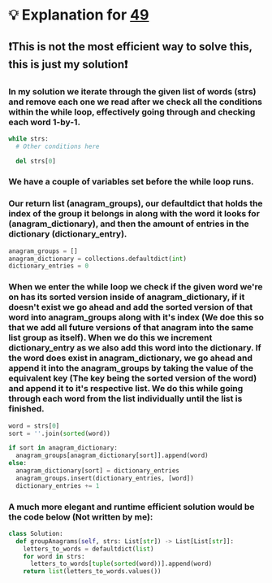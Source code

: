 # 💡 Explanation for [49](https://leetcode.com/problems/group-anagrams/description/)
## ❗This is not the most efficient way to solve this, this is just my solution❗
### In my solution we iterate through the given list of words (strs) and remove each one we read after we check all the conditions within the while loop, effectively going through and checking each word 1-by-1.
```python
while strs:
  # Other conditions here

  del strs[0]
```
### We have a couple of variables set before the while loop runs.
### Our return list (anagram_groups), our defaultdict that holds the index of the group it belongs in along with the word it looks for (anagram_dictionary), and then the amount of entries in the dictionary (dictionary_entry).
```python
anagram_groups = []
anagram_dictionary = collections.defaultdict(int)
dictionary_entries = 0
```
### When we enter the while loop we check if the given word we're on has its sorted version inside of anagram_dictionary, if it doesn't exist we go ahead and add the sorted version of that word into anagram_groups along with it's index (We doe this so that we add all future versions of that anagram into the same list group as itself). When we do this we increment dictionary_entry as we also add this word into the dictionary. If the word does exist in anagram_dictionary, we go ahead and append it into the anagram_groups by taking the value of the equivalent key (The key being the sorted version of the word) and append it to it's respective list. We do this while going through each word from the list individually until the list is finished.
```python
word = strs[0]
sort = ''.join(sorted(word))

if sort in anagram_dictionary:
  anagram_groups[anagram_dictionary[sort]].append(word)
else:
  anagram_dictionary[sort] = dictionary_entries
  anagram_groups.insert(dictionary_entries, [word])
  dictionary_entries += 1
```
### A much more elegant and runtime efficient solution would be the code below (Not written by me):
```python
class Solution:
  def groupAnagrams(self, strs: List[str]) -> List[List[str]]:
    letters_to_words = defaultdict(list)
    for word in strs:
      letters_to_words[tuple(sorted(word))].append(word)
    return list(letters_to_words.values())
```